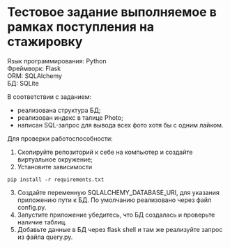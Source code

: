 # Тестовое задание выполняемое в рамках поступления на стажировку


Язык программирования: Python<br>
Фреймворк: Flask<br>
ОRМ: SQLAlchemy<br>
БД: SQLite<br>

В соответствии с заданием:
* реализована структура БД;
* реализован индекс в талице Photo;
* написан SQL-запрос для вывода всех фото хотя бы с одним лайком.



Для проверки работоспособности:
1) Скопируйте репозиторий к себе на компьютер и создайте виртуальное окружение;
2) Установите зависимости
```
pip install -r requirements.txt
```
3) Создайте переменную SQLALCHEMY_DATABASE_URI, для указания приложению пути к БД. По умолчанию реализовано через файл config.py.
4) Запустите приложение убедитесь, что БД создалась и проверьте наличие таблиц.
5) Добавьте данные в БД через flask shell и там же реализуйте запрос из файла query.py.